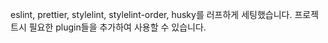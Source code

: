 eslint, prettier, stylelint, stylelint-order, husky를 러프하게 세팅했습니다.
프로젝트시 필요한 plugin들을 추가하여 사용할 수 있습니다.
